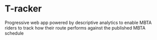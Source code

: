# T-racker
Progressive web app powered by descriptive analytics to enable MBTA riders to track how their route performs against the published MBTA schedule
